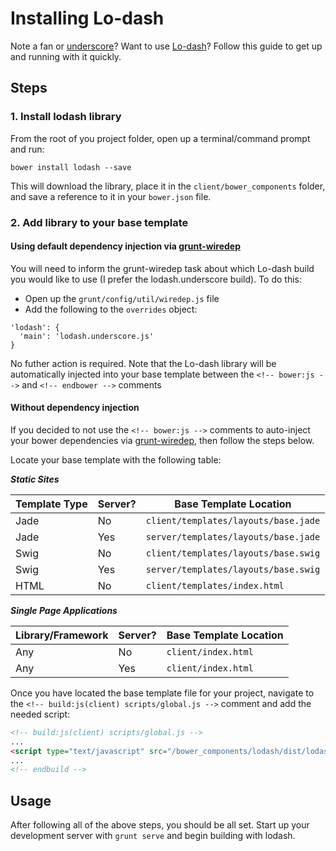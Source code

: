 # Installing Lo-dash
Note a fan or [underscore](http://underscorejs.org/)? Want to use [Lo-dash](http://lodash.com/)? Follow this guide to get up and running with it quickly.

## Steps

### 1. Install lodash library
From the root of you project folder, open up a terminal/command prompt and run:

```
bower install lodash --save
```

This will download the library, place it in the `client/bower_components` folder, and save a reference to it in your `bower.json` file.

### 2. Add library to your base template

#### Using default dependency injection via [grunt-wiredep](https://github.com/stephenplusplus/grunt-wiredep)

You will need to inform the grunt-wiredep task about which Lo-dash build you would like to use (I prefer the lodash.underscore build). To do this:

- Open up the `grunt/config/util/wiredep.js` file
- Add the following to the `overrides` object:

```
'lodash': {
  'main': 'lodash.underscore.js'
}
```

No futher action is required. Note that the Lo-dash library will be automatically injected into your base template between the `<!-- bower:js -->` and `<!-- endbower -->` comments

#### Without dependency injection

If you decided to not use the `<!-- bower:js -->` comments to auto-inject your bower dependencies via [grunt-wiredep](https://github.com/stephenplusplus/grunt-wiredep), then follow the steps below.

Locate your base template with the following table:

***Static Sites***

|Template Type | Server? | Base Template Location
|---------|---------------|---------
|Jade | No  | `client/templates/layouts/base.jade`
|Jade | Yes | `server/templates/layouts/base.jade`
|Swig | No |`client/templates/layouts/base.swig`
|Swig | Yes | `server/templates/layouts/base.swig`
|HTML | No | `client/templates/index.html`

***Single Page Applications***

|Library/Framework | Server? | Base Template Location
|---------|---------------|---------
|Any | No  | `client/index.html`
|Any | Yes | `client/index.html`

Once you have located the base template file for your project, navigate to the `<!-- build:js(client) scripts/global.js -->` comment and add the needed script:

```html
<!-- build:js(client) scripts/global.js -->
...
<script type="text/javascript" src="/bower_components/lodash/dist/lodash.underscore.js"></script>
...
<!-- endbuild -->
```

## Usage
After following all of the above steps, you should be all set. Start up your development server with `grunt serve` and begin building with lodash.
